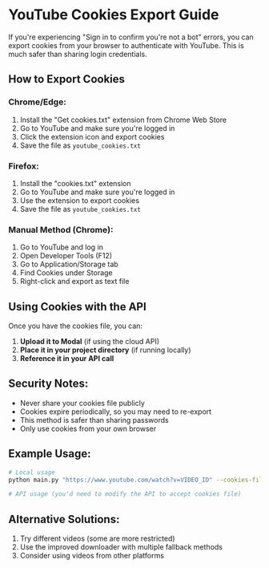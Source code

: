 # YouTube Cookies Export Guide

If you're experiencing "Sign in to confirm you're not a bot" errors, you can export cookies from your browser to authenticate with YouTube. This is much safer than sharing login credentials.

## How to Export Cookies

### Chrome/Edge:
1. Install the "Get cookies.txt" extension from Chrome Web Store
2. Go to YouTube and make sure you're logged in
3. Click the extension icon and export cookies
4. Save the file as `youtube_cookies.txt`

### Firefox:
1. Install the "cookies.txt" extension
2. Go to YouTube and make sure you're logged in
3. Use the extension to export cookies
4. Save the file as `youtube_cookies.txt`

### Manual Method (Chrome):
1. Go to YouTube and log in
2. Open Developer Tools (F12)
3. Go to Application/Storage tab
4. Find Cookies under Storage
5. Right-click and export as text file

## Using Cookies with the API

Once you have the cookies file, you can:

1. **Upload it to Modal** (if using the cloud API)
2. **Place it in your project directory** (if running locally)
3. **Reference it in your API call**

## Security Notes:
- Never share your cookies file publicly
- Cookies expire periodically, so you may need to re-export
- This method is safer than sharing passwords
- Only use cookies from your own browser

## Example Usage:
```bash
# Local usage
python main.py "https://www.youtube.com/watch?v=VIDEO_ID" --cookies-file youtube_cookies.txt

# API usage (you'd need to modify the API to accept cookies file)
```

## Alternative Solutions:
1. Try different videos (some are more restricted)
2. Use the improved downloader with multiple fallback methods
3. Consider using videos from other platforms 
